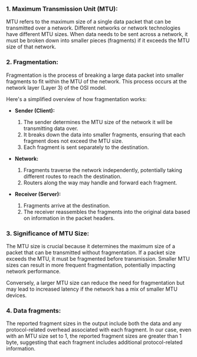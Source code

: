 ### **1. Maximum Transmission Unit (MTU):**
MTU refers to the maximum size of a single data packet that can be transmitted over a network. Different networks or network technologies have different MTU sizes. When data needs to be sent across a network, it must be broken down into smaller pieces (fragments) if it exceeds the MTU size of that network.

### **2. Fragmentation:**
Fragmentation is the process of breaking a large data packet into smaller fragments to fit within the MTU of the network. This process occurs at the network layer (Layer 3) of the OSI model.

Here's a simplified overview of how fragmentation works:

- **Sender (Client):**
  1. The sender determines the MTU size of the network it will be transmitting data over.
  2. It breaks down the data into smaller fragments, ensuring that each fragment does not exceed the MTU size.
  3. Each fragment is sent separately to the destination.

- **Network:**
  1. Fragments traverse the network independently, potentially taking different routes to reach the destination.
  2. Routers along the way may handle and forward each fragment.

- **Receiver (Server):**
  1. Fragments arrive at the destination.
  2. The receiver reassembles the fragments into the original data based on information in the packet headers.

### **3. Significance of MTU Size:**
The MTU size is crucial because it determines the maximum size of a packet that can be transmitted without fragmentation. If a packet size exceeds the MTU, it must be fragmented before transmission. Smaller MTU sizes can result in more frequent fragmentation, potentially impacting network performance.

Conversely, a larger MTU size can reduce the need for fragmentation but may lead to increased latency if the network has a mix of smaller MTU devices.

### **4. Data fragments:**
The reported fragment sizes in the output include both the data and any protocol-related overhead associated with each fragment. In our case, even with an MTU size set to 1, the reported fragment sizes are greater than 1 byte, suggesting that each fragment includes additional protocol-related information.
